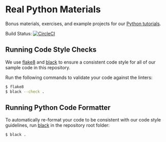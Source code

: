 # Real Python Materials

Bonus materials, exercises, and example projects for our [Python tutorials](https://realpython.com).

Build Status: [![CircleCI](https://circleci.com/gh/realpython/materials.svg?style=svg)](https://circleci.com/gh/realpython/materials)

## Running Code Style Checks

We use [flake8](http://flake8.pycqa.org/en/latest/) and [black](https://github.com/ambv/black) to ensure a consistent code style for all of our sample code in this repository.

Run the following commands to validate your code against the linters:

```sh
$ flake8
$ black --check .
```

## Running Python Code Formatter

To automatically re-format your code to be consistent with our code style guidelines, run [black](https://github.com/ambv/black) in the repository root folder:

```sh
$ black .
```
